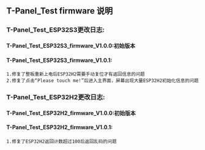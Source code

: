 <!--
 * @Description: None
 * @version: V1.0.0
 * @Author: LILYGO_L
 * @Date: 2023-09-12 18:12:36
 * @LastEditors: LILYGO_L
 * @LastEditTime: 2023-11-23 15:01:30
 * @License: GPL 3.0
-->
## T-Panel_Test firmware 说明

### T-Panel_Test_ESP32S3更改日志:
#### T-Panel_Test_ESP32S3_firmware_V1.0.0:初始版本
#### T-Panel_Test_ESP32S3_firmware_V1.0.1:
    1.修复了整板重新上电后ESP32H2需要手动复位才有返回信息的问题
    2.修复了点击“Please touch me!”后进入主界面，屏幕出现大量ESP32H2初始化信息的问题

### T-Panel_Test_ESP32H2更改日志:
#### T-Panel_Test_ESP32H2_firmware_V1.0.0:初始版本
#### T-Panel_Test_ESP32H2_firmware_V1.0.1:
    1.修复了ESP32H2返回计数超过100后返回乱码的问题

